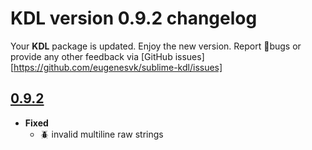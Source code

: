 # KDL version 0.9.2 changelog

Your __KDL__ package is updated. Enjoy the new version. Report 🐞bugs or provide any other feedback via [GitHub issues][https://github.com/eugenesvk/sublime-kdl/issues]

[0.9.2]: https://github.com/eugenesvk/sublime-kdl/releases/tag/0.9.2
## [0.9.2]
- __Fixed__
  + :beetle: invalid multiline raw strings
